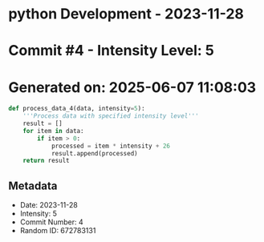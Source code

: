 ﻿# python Development - 2023-11-28
# Commit #4 - Intensity Level: 5
# Generated on: 2025-06-07 11:08:03
```python
def process_data_4(data, intensity=5):
    '''Process data with specified intensity level'''
    result = []
    for item in data:
        if item > 0:
            processed = item * intensity + 26
            result.append(processed)
    return result
```
## Metadata
- Date: 2023-11-28
- Intensity: 5
- Commit Number: 4
- Random ID: 672783131

